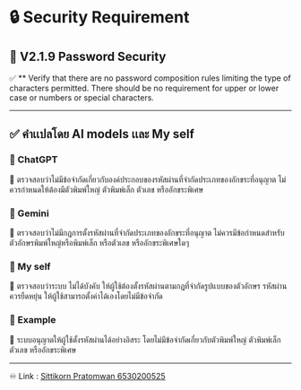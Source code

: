# 🔒 Security Requirement

## 🔢 V2.1.9 Password Security

✅ ** Verify that there are no password composition rules limiting the
type of characters permitted. There should be no requirement for
upper or lower case or numbers or special characters. 

---
✅  คำเเปลโดย AI models เเละ My self 
---
### 📌 ChatGPT  
🔹 ตรวจสอบว่าไม่มีข้อจำกัดเกี่ยวกับองค์ประกอบของรหัสผ่านที่จำกัดประเภทของอักขระที่อนุญาต ไม่ควรกำหนดให้ต้องมีตัวพิมพ์ใหญ่ ตัวพิมพ์เล็ก ตัวเลข หรืออักขระพิเศษ  

### 📌 Gemini  
🔹 ตรวจสอบว่าไม่มีกฎการตั้งรหัสผ่านที่จำกัดประเภทของอักขระที่อนุญาต ไม่ควรมีข้อกำหนดสำหรับตัวอักษรพิมพ์ใหญ่หรือพิมพ์เล็ก หรือตัวเลข หรืออักขระพิเศษใดๆ

### 📌 My self
🔹 ตรวจสอบว่าระบบ ไม่ได้บังคับ ให้ผู้ใช้ต้องตั้งรหัสผ่านตามกฎที่จำกัดรูปแบบของตัวอักษร รหัสผ่านควรยืดหยุ่น ให้ผู้ใช้สามารถตั้งค่าได้เองโดยไม่มีข้อจำกัด 

### 📌 Example
🔹 ระบบอนุญาตให้ผู้ใช้ตั้งรหัสผ่านได้อย่างอิสระ โดยไม่มีข้อจำกัดเกี่ยวกับตัวพิมพ์ใหญ่ ตัวพิมพ์เล็ก ตัวเลข หรืออักขระพิเศษ

---

♾️ Link :
[Sittikorn Pratomwan 6530200525 ](https://6530200525.github.io/security-sequirements)
